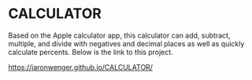 # CALCULATOR

Based on the Apple calculator app, this calculator can add, subtract, multiple, and divide with negatives and decimal places as well as quickly calculate percents.  Below is the link to this project.

https://jaronwenger.github.io/CALCULATOR/
